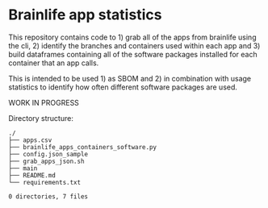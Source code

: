 # Brainlife app statistics

This repository contains code to 1) grab all of the apps from brainlife using the cli, 2) identify the branches and containers used within each app and 3) build dataframes containing all of the software packages installed for each container that an app calls.

This is intended to be used 1) as SBOM and 2) in combination with usage statistics to identify how often different software packages are used.

WORK IN PROGRESS

Directory structure:
```
./
├── apps.csv
├── brainlife_apps_containers_software.py
├── config.json_sample
├── grab_apps_json.sh
├── main
├── README.md
└── requirements.txt

0 directories, 7 files
```
